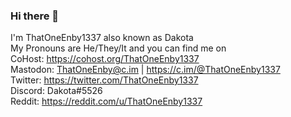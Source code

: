 ### Hi there 👋
I'm ThatOneEnby1337 also known as Dakota  
My Pronouns are He/They/It and you can find me on  
CoHost: https://cohost.org/ThatOneEnby1337  
Mastodon: ThatOneEnby@c.im | https://c.im/@ThatOneEnby1337  
Twitter: https://twitter.com/ThatOneEnby1337  
Discord: Dakota#5526  
Reddit: https://reddit.com/u/ThatOneEnby1337  

<!--
**ThatOneEnby1337/ThatOneEnby1337** is a ✨ _special_ ✨ repository because its `README.md` (this file) appears on your GitHub profile.

Here are some ideas to get you started:

- 🔭 I’m currently working on ...
- 🌱 I’m currently learning ...
- 👯 I’m looking to collaborate on ...
- 🤔 I’m looking for help with ...
- 💬 Ask me about ...
- 📫 How to reach me: ...
- 😄 Pronouns: ...
- ⚡ Fun fact: ...
-->

